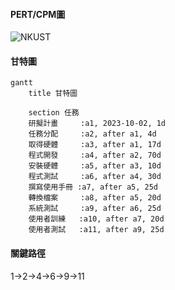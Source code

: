 #### PERT/CPM圖
![NKUST](PERT圖.jpg "PERT圖")

#### 甘特圖
```mermaid
gantt
    title 甘特圖

    section 任務
    研擬計畫     :a1, 2023-10-02, 1d
    任務分配     :a2, after a1, 4d
    取得硬體     :a3, after a1, 17d
    程式開發     :a4, after a2, 70d
    安裝硬體     :a5, after a3, 10d
    程式測試     :a6, after a4, 30d
    撰寫使用手冊 :a7, after a5, 25d
    轉換檔案     :a8, after a5, 20d
    系統測試     :a9, after a6, 25d
    使用者訓練   :a10, after a7, 20d
    使用者測試   :a11, after a9, 25d    
```
#### 關鍵路徑
1->2->4->6->9->11
